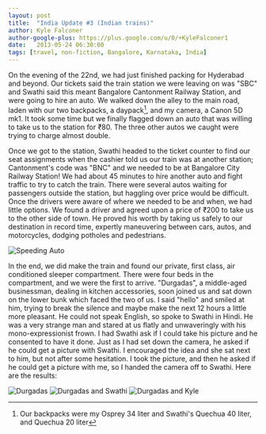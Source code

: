 ```yaml
---
layout: post
title:  "India Update #3 (Indian trains)"
author: Kyle Falconer
author-google-plus: https://plus.google.com/u/0/+KyleFalconer1
date:   2013-05-24 06:30:00
tags: [travel, non-fiction, Bangalore, Karnataka, India]
---
```


On the evening of the 22nd, we had just finished packing for Hyderabad and beyond. Our tickets said the train station we were leaving on was "SBC" and Swathi said this meant Bangalore Cantonment Railway Station, and were going to hire an auto. We walked down the alley to the main road, laden with our two backpacks, a daypack[^1], and my camera, a Canon 5D mk1. It took some time but we finally flagged down an auto that was willing to take us to the station for ₹80. The three other autos we caught were trying to charge almost double.

Once we got to the station, Swathi headed to the ticket counter to find our seat assignments when the cashier told us our train was at another station; Cantonment's code was "BNC" and we needed to be at Bangalore City Railway Station! We had about 45 minutes to hire another auto and fight traffic to try to catch the train. There were several autos waiting for passengers outside the station, but haggling over price would be difficult. Once the drivers were aware of where we needed to be and when, we had little options. We found a driver and agreed upon a price of ₹200 to take us to the other side of town. He proved his worth by taking us safely to our destination in record time, expertly maneuvering between cars, autos, and motorcycles, dodging potholes and pedestrians.

![Speeding Auto][1]

In the end, we did make the train and found our private, first class, air conditioned sleeper compartment. There were four beds in the compartment, and we were the first to arrive. "Durgadas", a middle-aged businessman, dealing in kitchen accessories, soon joined us and sat down on the lower bunk which faced the two of us. I said "hello" and smiled at him, trying to break the silence and maybe make the next 12 hours a little more pleasant. He could not speak English, so spoke to Swathi in Hindi. He was a very strange man and stared at us flatly and unwaveringly with his mono-expressionist frown. I had Swathi ask if I could take his picture and he consented to have it done. Just as I had set down the camera, he asked if he could get a picture with Swathi. I encouraged the idea and she sat next to him, but not after some hesitation. I took the picture, and then he asked if he could get a picture with me, so I handed the camera off to Swathi. Here are the results:

![Durgadas][2]
![Durgadas and Swathi][3]
![Durgadas and Kyle][4]

[^1]: Our backpacks were my Osprey 34 liter and Swathi's Quechua 40 liter, and Quechua 20 liter

[1]: https://farm6.staticflickr.com/5018/13460812483_5aedc8022d_z.jpg
[2]: https://farm4.staticflickr.com/3825/13460814103_34370c1505_z.jpg
[3]: https://farm8.staticflickr.com/7234/13461061434_ea85a2601b_z.jpg
[4]: https://farm3.staticflickr.com/2809/13461063104_58e60c9f09_z.jpg

